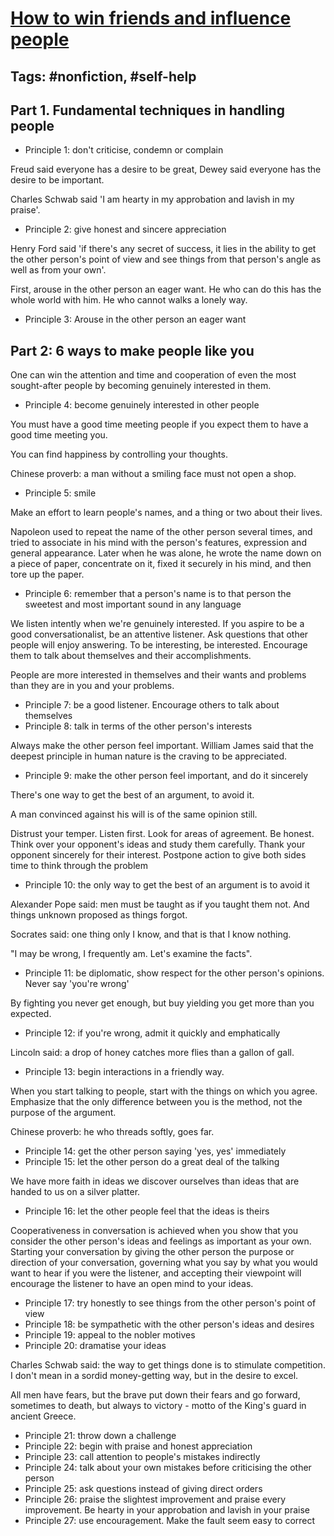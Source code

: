 # [How to win friends and influence people](https://www.goodreads.com/book/show/4865.How_to_Win_Friends_and_Influence_People)

## Tags: \#nonfiction, \#self-help

## Part 1. Fundamental techniques in handling people

* Principle 1: don't criticise, condemn or complain

Freud said everyone has a desire to be great, Dewey said everyone has the desire to be important.
  
Charles Schwab said 'I am hearty in my approbation and lavish in my praise'.

* Principle 2: give honest and sincere appreciation

Henry Ford said 'if there's any secret of success, it lies in the ability to get the other person's point of view and see things from that person's angle as well as from your own'.

First, arouse in the other person an eager want. He who can do this has the whole world with him. He who cannot walks a lonely way.

* Principle 3: Arouse in the other person an eager want

## Part 2: 6 ways to make people like you

One can win the attention and time and cooperation of even the most sought-after people by becoming genuinely interested in them.

* Principle 4: become genuinely interested in other people

You must have a good time meeting people if you expect them to have a good time meeting you.

You can find happiness by controlling your thoughts.

Chinese proverb: a man without a smiling face must not open a shop.

* Principle 5: smile

Make an effort to learn people's names, and a thing or two about their lives.

Napoleon used to repeat the name of the other person several times, and tried to associate in his mind with the person's features, expression and general appearance. Later when he was alone, he wrote the name down on a piece of paper, concentrate on it, fixed it securely in his mind, and then tore up the paper.

* Principle 6: remember that a person's name is to that person the sweetest and most important sound in any language

We listen intently when we're genuinely interested. If you aspire to be a good conversationalist, be an attentive listener. Ask questions that other people will enjoy answering. To be interesting, be interested. Encourage them to talk about themselves and their accomplishments.

People are more interested in themselves and their wants and problems than they are in you and your problems.

* Principle 7: be a good listener. Encourage others to talk about themselves
* Principle 8: talk in terms of the other person's interests

Always make the other person feel important. William James said that the deepest principle in human nature is the craving to be appreciated.

* Principle 9: make the other person feel important, and do it sincerely

There's one way to get the best of an argument, to avoid it.

A man convinced against his will is of the same opinion still.

Distrust your temper. Listen first. Look for areas of agreement. Be honest. Think over your opponent's ideas and study them carefully. Thank your opponent sincerely for their interest. Postpone action to give both sides time to think through the problem

* Principle 10: the only way to get the best of an argument is to avoid it

Alexander Pope said: men must be taught as if you taught them not. And things unknown proposed as things forgot.

Socrates said: one thing only I know, and that is that I know nothing.

"I may be wrong, I frequently am. Let's examine the facts".

* Principle 11: be diplomatic, show respect for the other person's opinions. Never say 'you're wrong'

By fighting you never get enough, but buy yielding you get more than you expected.

* Principle 12: if you're wrong, admit it quickly and emphatically

Lincoln said: a drop of honey catches more flies than a gallon of gall.

* Principle 13: begin interactions in a friendly way.

When you start talking to people, start with the things on which you agree. Emphasize that the only difference between you is the method, not the purpose of the argument.

Chinese proverb: he who threads softly, goes far.

* Principle 14: get the other person saying 'yes, yes' immediately
* Principle 15: let the other person do a great deal of the talking


We have more faith in ideas we discover ourselves than ideas that are handed to us on a silver platter.

* Principle 16: let the other people feel that the ideas is theirs

Cooperativeness in conversation is achieved when you show that you consider the other person's ideas and feelings as important as your own. Starting your conversation by giving the other person the purpose or direction of your conversation, governing what you say by what you would want to hear if you were the listener, and accepting their viewpoint will encourage the listener to have an open mind to your ideas.

* Principle 17: try honestly to see things from the other person's point of view
* Principle 18: be sympathetic with the other person's ideas and desires
* Principle 19: appeal to the nobler motives
* Principle 20: dramatise your ideas

Charles Schwab said: the way to get things done is to stimulate competition. I don't mean in a sordid money-getting way, but in the desire to excel.

All men have fears, but the brave put down their fears and go forward, sometimes to death, but always to victory - motto of the King's guard in ancient Greece.

* Principle 21: throw down a challenge
* Principle 22: begin with praise and honest appreciation
* Principle 23: call attention to people's mistakes indirectly
* Principle 24: talk about your own mistakes before criticising the other person
* Principle 25: ask questions instead of giving direct orders
* Principle 26: praise the slightest improvement and praise every improvement. Be hearty in your approbation and lavish in your praise
* Principle 27: use encouragement. Make the fault seem easy to correct
